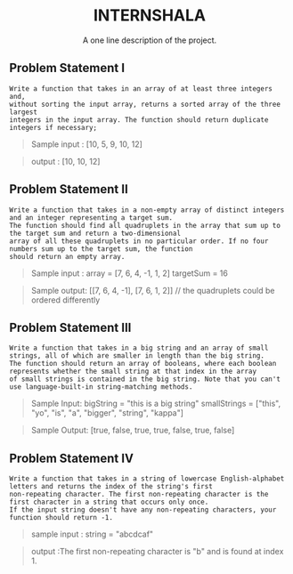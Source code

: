 <h1 align="center">INTERNSHALA</h1>
<p align="center">A one line description of the project.</p>


## Problem Statement I

```
Write a function that takes in an array of at least three integers and,
without sorting the input array, returns a sorted array of the three largest
integers in the input array. The function should return duplicate integers if necessary; 
```


> Sample input : [10, 5, 9, 10, 12]

> output : [10, 10, 12]
    
    
## Problem Statement II

```
Write a function that takes in a non-empty array of distinct integers and an integer representing a target sum.
The function should find all quadruplets in the array that sum up to the target sum and return a two-dimensional
array of all these quadruplets in no particular order. If no four numbers sum up to the target sum, the function 
should return an empty array.
```
> Sample input : 
array = [7, 6, 4, -1, 1, 2] 
targetSum = 16

>Sample output:
[[7, 6, 4, -1], [7, 6, 1, 2]] // the quadruplets could be ordered differently


## Problem Statement III

```
Write a function that takes in a big string and an array of small strings, all of which are smaller in length than the big string.
The function should return an array of booleans, where each boolean represents whether the small string at that index in the array 
of small strings is contained in the big string. Note that you can't use language-built-in string-matching methods.
```

>Sample Input:
bigString = "this is a big string" 
smallStrings = ["this", "yo", "is", "a", "bigger", "string", "kappa"]

>Sample Output: [true, false, true, true, false, true, false]

## Problem Statement IV

```
Write a function that takes in a string of lowercase English-alphabet letters and returns the index of the string's first 
non-repeating character. The first non-repeating character is the first character in a string that occurs only once. 
If the input string doesn't have any non-repeating characters, your function should return -1.
```

>sample input : string = "abcdcaf"

>output :The first non-repeating character is "b" and is found at index 1.



